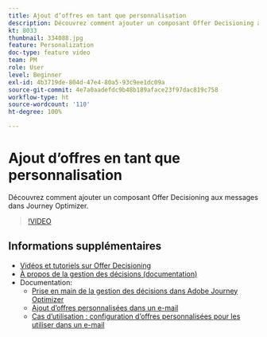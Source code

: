 ```yaml
---
title: Ajout d’offres en tant que personnalisation
description: Découvrez comment ajouter un composant Offer Decisioning aux messages dans Journey Optimizer.
kt: 8033
thumbnail: 334088.jpg
feature: Personalization
doc-type: feature video
team: PM
role: User
level: Beginner
exl-id: 4b3719de-804d-47e4-80a5-93c9ee1dc09a
source-git-commit: 4e7a0aadefdc9b48b189aface23f97dac819c758
workflow-type: ht
source-wordcount: '110'
ht-degree: 100%

---
```


# Ajout d’offres en tant que personnalisation

Découvrez comment ajouter un composant Offer Decisioning aux messages dans Journey Optimizer.

>[!VIDEO](https://video.tv.adobe.com/v/334088?quality=12)

## Informations supplémentaires

* [Vidéos et tutoriels sur Offer Decisioning](https://experienceleague.adobe.com/docs/offer-decisioning-learn/tutorials/overview.html?lang=fr)
* [À propos de la gestion des décisions (documentation)](https://experienceleague.adobe.com/docs/journey-optimizer/using/offer-decisioniong/get-started/starting-offer-decisioning.html?lang=fr)
* Documentation:
   * [Prise en main de la gestion des décisions dans Adobe Journey Optimizer](https://experienceleague.adobe.com/docs/journey-optimizer/using/offer-decisioniong/get-started/starting-offer-decisioning.html?lang=fr)
   * [Ajout d’offres personnalisées dans un e-mail](https://experienceleague.adobe.com/docs/journey-optimizer/using/personalization/deliver-personalized-offers.html?lang=fr)
   * [Cas d’utilisation : configuration d’offres personnalisées pour les utiliser dans un e-mail](https://experienceleague.adobe.com/docs/journey-optimizer/using/offer-decisioniong/get-started/offers-e2e.html?lang=fr)
